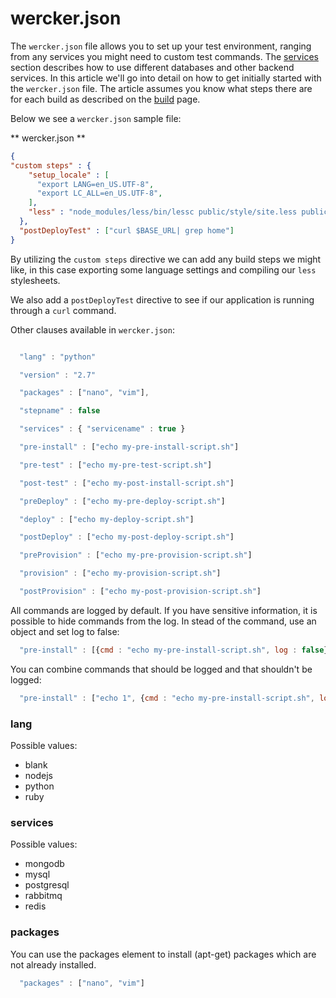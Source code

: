 # wercker.json

The `wercker.json` file allows you to set up your test environment, ranging from any services you might need to custom test commands. The [services](http://devcenter.wercker.com/articles/available-services/) section describes how to use different databases and other backend services. In this article we'll go into detail on how to get initially started with the `wercker.json` file. The article assumes you know what steps there are for each build as described on the [build](build) page.

Below we see a `wercker.json` sample file:

** wercker.json **

``` json
{
"custom steps" : {
    "setup_locale" : [
      "export LANG=en_US.UTF-8",
      "export LC_ALL=en_US.UTF-8",
    ],
    "less" : "node_modules/less/bin/lessc public/style/site.less public/style/site.css"
  },
  "postDeployTest" : ["curl $BASE_URL| grep home"]
}
```

By utilizing the `custom steps` directive we can add any build steps we might like, in this case exporting some language settings and compiling our `less` stylesheets.

We also add a `postDeployTest` directive to see if our application is running through a `curl` command.

Other clauses available in `wercker.json`:

``` javascript

  "lang" : "python"

  "version" : "2.7"

  "packages" : ["nano", "vim"],

  "stepname" : false

  "services" : { "servicename" : true }

  "pre-install" : ["echo my-pre-install-script.sh"]

  "pre-test" : ["echo my-pre-test-script.sh"]

  "post-test" : ["echo my-post-install-script.sh"]

  "preDeploy" : ["echo my-pre-deploy-script.sh"]

  "deploy" : ["echo my-deploy-script.sh"]

  "postDeploy" : ["echo my-post-deploy-script.sh"]

  "preProvision" : ["echo my-pre-provision-script.sh"]

  "provision" : ["echo my-provision-script.sh"]

  "postProvision" : ["echo my-post-provision-script.sh"]
```

All commands are logged by default. If you have sensitive information, it is possible to hide commands from the log.
In stead of the command, use an object and set log to false:

``` javascript
  "pre-install" : [{cmd : "echo my-pre-install-script.sh", log : false}]
```

You can combine commands that should be logged and that shouldn't be logged:

``` javascript
  "pre-install" : ["echo 1", {cmd : "echo my-pre-install-script.sh", log : false}, "echo 2"]
```

### lang

Possible values:

* blank
* nodejs
* python
* ruby

### services

Possible values:

* mongodb
* mysql
* postgresql
* rabbitmq
* redis

### packages

You can use the packages element to install (apt-get) packages which are not already installed.
``` javascript
  "packages" : ["nano", "vim"]
```

